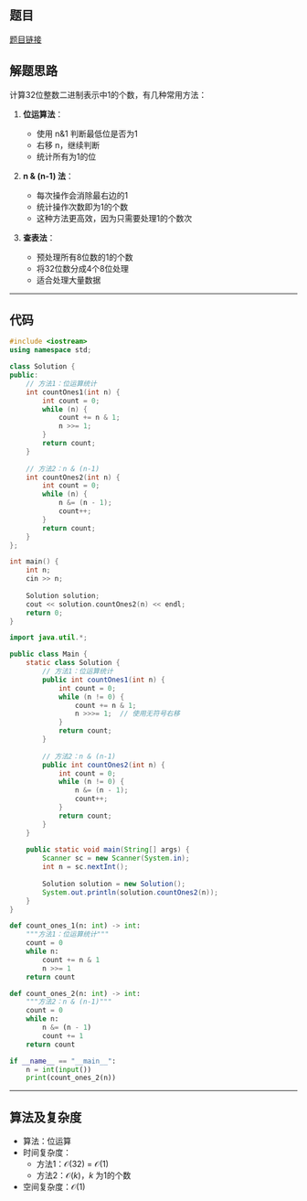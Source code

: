 ## 题目
[题目链接](https://www.nowcoder.com/practice/43d22dbc8bef46529e722dc6a5fb1e2d?tpId=182&tqId=354364&sourceUrl=/exam/oj&channenl=wgithub&fromPut=wgithub)

## 解题思路

计算32位整数二进制表示中1的个数，有几种常用方法：

1. **位运算法**：
   - 使用 $\text{n} \& \text{1}$ 判断最低位是否为1
   - 右移 $\text{n}$，继续判断
   - 统计所有为1的位

2. **n & (n-1) 法**：
   - 每次操作会消除最右边的1
   - 统计操作次数即为1的个数
   - 这种方法更高效，因为只需要处理1的个数次

3. **查表法**：
   - 预处理所有8位数的1的个数
   - 将32位数分成4个8位处理
   - 适合处理大量数据

---

## 代码

```c++
#include <iostream>
using namespace std;

class Solution {
public:
    // 方法1：位运算统计
    int countOnes1(int n) {
        int count = 0;
        while (n) {
            count += n & 1;
            n >>= 1;
        }
        return count;
    }
    
    // 方法2：n & (n-1)
    int countOnes2(int n) {
        int count = 0;
        while (n) {
            n &= (n - 1);
            count++;
        }
        return count;
    }
};

int main() {
    int n;
    cin >> n;
    
    Solution solution;
    cout << solution.countOnes2(n) << endl;
    return 0;
}
```

```java
import java.util.*;

public class Main {
    static class Solution {
        // 方法1：位运算统计
        public int countOnes1(int n) {
            int count = 0;
            while (n != 0) {
                count += n & 1;
                n >>>= 1;  // 使用无符号右移
            }
            return count;
        }
        
        // 方法2：n & (n-1)
        public int countOnes2(int n) {
            int count = 0;
            while (n != 0) {
                n &= (n - 1);
                count++;
            }
            return count;
        }
    }
    
    public static void main(String[] args) {
        Scanner sc = new Scanner(System.in);
        int n = sc.nextInt();
        
        Solution solution = new Solution();
        System.out.println(solution.countOnes2(n));
    }
}
```

```python
def count_ones_1(n: int) -> int:
    """方法1：位运算统计"""
    count = 0
    while n:
        count += n & 1
        n >>= 1
    return count

def count_ones_2(n: int) -> int:
    """方法2：n & (n-1)"""
    count = 0
    while n:
        n &= (n - 1)
        count += 1
    return count

if __name__ == "__main__":
    n = int(input())
    print(count_ones_2(n))
```

---

## 算法及复杂度
- 算法：位运算
- 时间复杂度：
  * 方法1：$\mathcal{O}(32)$ = $\mathcal{O}(1)$
  * 方法2：$\mathcal{O}(k)$，$k$ 为1的个数
- 空间复杂度：$\mathcal{O}(1)$